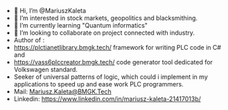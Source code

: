 - 👋 Hi, I’m @MariuszKaleta
- 👀 I’m interested in stock markets, geopolitics and blacksmithing.
- 🌱 I’m currently learning "Quantum informatics"
- 💞️ I’m looking to collaborate on project connected with industry.
- Author of :
- https://plctianetlibrary.bmgk.tech/ framework for writing PLC code in C# and
- https://vass6plccreator.bmgk.tech/ code generator tool dedicated for Volkswagen standard.
- Seeker of universal patterns of logic, which could i implement in my applications to speed up and ease work PLC programmers.
- Mail: Mariusz.Kaleta@BMGK.Tech
- Linkedin: https://www.linkedin.com/in/mariusz-kaleta-21417013b/

<!---
MariuszKaleta/MariuszKaleta is a ✨ special ✨ repository because its `README.md` (this file) appears on your GitHub profile.
You can click the Preview link to take a look at your changes.
--->
